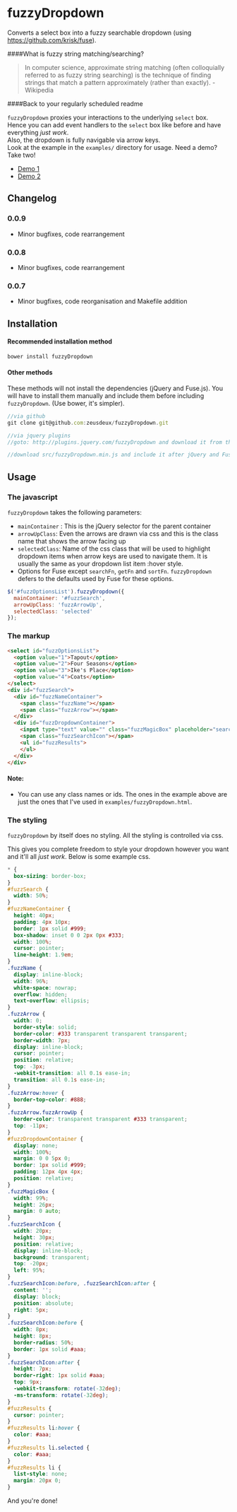 fuzzyDropdown
=============

Converts a select box into a fuzzy searchable dropdown (using https://github.com/krisk/fuse).   

####What is fuzzy string matching/searching?

> In computer science, approximate string matching (often colloquially referred to as fuzzy string searching)
> is the technique of finding strings that match a pattern approximately (rather than exactly). - Wikipedia   

####Back to your regularly scheduled readme

`fuzzyDropdown` proxies your interactions to the underlying `select` box.   
Hence you can add event handlers to the `select` box like before and have everything *just work*.   
Also, the dropdown is fully navigable via arrow keys.   
Look at the example in the `examples/` directory for usage.
Need a demo? Take two!

- [Demo 1](http://experiments.muditameta.com/fuzzyDropdown/)
- [Demo 2](http://experiments.muditameta.com/fuzzyDropdown2/)

## Changelog

### 0.0.9
- Minor bugfixes, code rearrangement

### 0.0.8
- Minor bugfixes, code rearrangement

### 0.0.7
- Minor bugfixes, code reorganisation and Makefile addition

## Installation

#### Recommended installation method

```javascript
bower install fuzzyDropdown
```

#### Other methods

These methods will not install the dependencies (jQuery and Fuse.js). You will have to install them manually and include them before including `fuzzyDropdown`. (Use bower, it's simpler).

```javascript
//via github
git clone git@github.com:zeusdeux/fuzzyDropdown.git

//via jquery plugins
//goto: http://plugins.jquery.com/fuzzyDropdown and download it from there.

//download src/fuzzyDropdown.min.js and include it after jQuery and Fuse in your markup
```

## Usage

### The javascript

`fuzzyDropdown` takes the following parameters:

- `mainContainer` : This is the jQuery selector for the parent container
- `arrowUpClass`: Even the arrows are drawn via css and this is the class name that shows the arrow facing up
- `selectedClass`: Name of the css class that will be used to highlight dropdown items when arrow keys are used to navigate them. It is usually the same as your dropdown list item :hover style.
- Options for Fuse except `searchFn`, `getFn` and `sortFn`. `fuzzyDropdown` defers to the defaults used by Fuse for these options.

```javascript
$('#fuzzOptionsList').fuzzyDropdown({
  mainContainer: '#fuzzSearch',
  arrowUpClass: 'fuzzArrowUp',
  selectedClass: 'selected'
});
```

### The markup

```html
<select id="fuzzOptionsList">
  <option value="1">Tapout</option>
  <option value="2">Four Seasons</option>
  <option value="3">Ike's Place</option>
  <option value="4">Coats</option>
</select>
<div id="fuzzSearch">
  <div id="fuzzNameContainer">
    <span class="fuzzName"></span>
    <span class="fuzzArrow"></span>
  </div>
  <div id="fuzzDropdownContainer">
    <input type="text" value="" class="fuzzMagicBox" placeholder="search.." />
    <span class="fuzzSearchIcon"></span>
    <ul id="fuzzResults">
    </ul>
  </div>
</div>
```

#### Note:

- You can use any class names or ids. The ones in the example above are just the ones that I've used in `examples/fuzzyDropdown.html`.

### The styling

`fuzzyDropdown` by itself does no styling. All the styling is controlled via css.

This gives you complete freedom to style your dropdown however you want and it'll all *just work*. Below is some example css.

```css
* {
  box-sizing: border-box;
}
#fuzzSearch {
  width: 50%;
}
#fuzzNameContainer {
  height: 40px;
  padding: 4px 10px;
  border: 1px solid #999;
  box-shadow: inset 0 0 2px 0px #333;
  width: 100%;
  cursor: pointer;
  line-height: 1.9em;
}
.fuzzName {
  display: inline-block;
  width: 96%;
  white-space: nowrap;
  overflow: hidden;
  text-overflow: ellipsis;
}
.fuzzArrow {
  width: 0;
  border-style: solid;
  border-color: #333 transparent transparent transparent;
  border-width: 7px;
  display: inline-block;
  cursor: pointer;
  position: relative;
  top: -3px;
  -webkit-transition: all 0.1s ease-in;
  transition: all 0.1s ease-in;
}
.fuzzArrow:hover {
  border-top-color: #888;
}
.fuzzArrow.fuzzArrowUp {
  border-color: transparent transparent #333 transparent;
  top: -11px;
}
#fuzzDropdownContainer {
  display: none;
  width: 100%;
  margin: 0 0 5px 0;
  border: 1px solid #999;
  padding: 12px 4px 4px;
  position: relative;
}
.fuzzMagicBox {
  width: 99%;
  height: 26px;
  margin: 0 auto;
}
.fuzzSearchIcon {
  width: 20px;
  height: 30px;
  position: relative;
  display: inline-block;
  background: transparent;
  top: -20px;
  left: 95%;
}
.fuzzSearchIcon:before, .fuzzSearchIcon:after {
  content: '';
  display: block;
  position: absolute;
  right: 5px;
}
.fuzzSearchIcon:before {
  width: 8px;
  height: 8px;
  border-radius: 50%;
  border: 1px solid #aaa;
}
.fuzzSearchIcon:after {
  height: 7px;
  border-right: 1px solid #aaa;
  top: 9px;
  -webkit-transform: rotate(-32deg);
  -ms-transform: rotate(-32deg);
}
#fuzzResults {
  cursor: pointer;
}
#fuzzResults li:hover {
  color: #aaa;
}
#fuzzResults li.selected {
  color: #aaa;
}
#fuzzResults li {
  list-style: none;
  margin: 20px 0;
}
```

And you're done!
